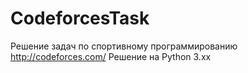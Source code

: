 # CodeforcesTask
Решение задач по спортивному программированию http://codeforces.com/
Решение на Python 3.xx
